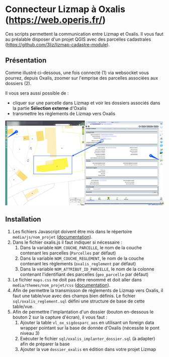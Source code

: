 # Connecteur Lizmap à Oxalis (https://web.operis.fr/)

Ces scripts permettent la communication entre Lizmap et Oxalis. Il vous faut au préalable disposer d'un projet QGIS avec des parcelles cadastrales (https://github.com/3liz/lizmap-cadastre-module).

## Présentation

Comme illustré ci-dessous, une fois connecté (1) via websocket vous pourrez, depuis Oxalis, zoomer sur l'emprise des parcelles associées aux dossiers (2).

Il vous sera aussi possible de :
   * cliquer sur une parcelle dans Lizmap et voir les dossiers associés dans la partie **Sélection externe** d'Oxalis
   * transmettre les règlements de Lizmap vers Oxalis

![capture_oxalis_lizmap](ksnip_20220405-173722.jpg)

## Installation
1. Les fichiers Javascript doivent être mis dans le répertoire `media/js/nom_projet` ([documentation](https://docs.lizmap.com/current/fr/publish/customization/javascript.html)).
2. Dans le fichier oxalis.js il faut indiquer si nécessaire :
   1. Dans la variable `NOM_COUCHE_PARCELLE`, le nom de la couche contenant les parcelles (`Parcelles` par défaut)
   2. Dans la variable `NOM_COUCHE_REGLEMENT`, le nom de la couche contenant les règlements (`oxalis_reglement` par défaut)
   3. Dans la variable `NOM_ATTRIBUT_ID_PARCELLE`, le nom de la colonne contenant l'identifiant des parcelles (`geo_parcelle` par défaut)
3. Le fichier `maps.css` ne doit pas être renommé et doit aller dans `media/themes/nom_projet/css` ([documentation](https://docs.lizmap.com/current/fr/publish/customization/themes.html)).
4. Afin de permettre la transmisson de règlements de Lizmap vers Oxalis, il faut une table/vue avec des champs bien définis. Le fichier `sql/oxalis_reglement.sql` défini une structure de base de cette table/vue.
5. Afin de permettre l'implantation d'un dossier (bouton en-dessous le bouton 2 sur la capture d'écran), il vous faut :
   1. Ajouter la table `vl_ox_sigdosparc_aos` en utilisant un foreign data wrapper pointant sur la base de donnée d'Oxalis (nécessite le pont niveau 3)
   2. Exécuter le fichier `sql/oxalis_implanter_dossier.sql` (à adapter) afin de préparer la base
   3. Ajouter la vue `dossier_oxalis` en édition dans votre projet Lizmap
